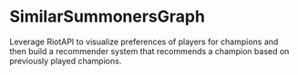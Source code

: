 # SimilarSummonersGraph


Leverage RiotAPI to visualize preferences of players for champions and then build a recommender system that recommends a champion based on previously played champions.